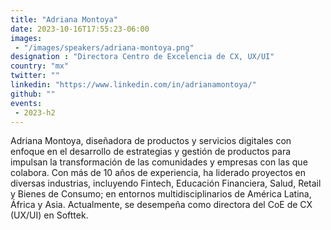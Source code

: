 ```yaml
---
title: "Adriana Montoya"
date: 2023-10-16T17:55:23-06:00
images: 
 - "/images/speakers/adriana-montoya.png"
designation : "Directora Centro de Excelencia de CX, UX/UI"
country: "mx"
twitter: ""
linkedin: "https://www.linkedin.com/in/adrianamontoya/"
github: ""
events: 
 - 2023-h2
---
```


Adriana Montoya, diseñadora de productos y servicios digitales con enfoque en el desarrollo de estrategias y gestión de productos para impulsan la transformación de las comunidades y empresas con las que colabora. Con más de 10 años de experiencia, ha liderado proyectos en diversas industrias, incluyendo Fintech, Educación Financiera, Salud, Retail y Bienes de Consumo; en entornos multidisciplinarios de América Latina, África y Asia. Actualmente, se desempeña como directora del CoE de CX (UX/UI) en Softtek.

